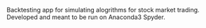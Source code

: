Backtesting app for simulating alogrithms for stock market trading. Developed and meant to be run on Anaconda3 Spyder.
